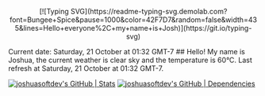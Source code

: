 <p style="text-align: center;">[![Typing SVG](https://readme-typing-svg.demolab.com?font=Bungee+Spice&pause=1000&color=42F7D7&random=false&width=435&lines=Hello+everyone%2C+my+name+is+Josh)](https://git.io/typing-svg)</p>
Current date: Saturday, 21 October at 01:32 GMT-7
##
Hello! My name is Joshua, the current weather is clear sky and the temperature is 60°C.
Last refresh at Saturday, 21 October at 01:32 GMT-7.

[![joshuasoftdev's GitHub | Stats](https://stats.quine.sh/joshuasoftdev/github?theme=dark)](https://quine.sh?utm_source=widgets&utm_campaign=joshuasoftdev)
[![joshuasoftdev's GitHub | Dependencies](https://stats.quine.sh/joshuasoftdev/dependencies?theme=dark)](https://quine.sh?utm_source=widgets&utm_campaign=joshuasoftdev)
